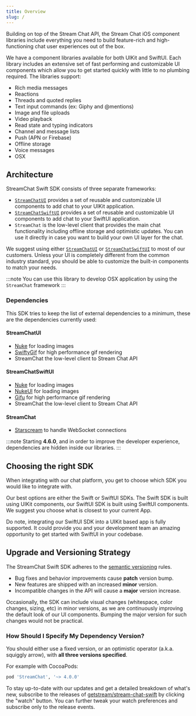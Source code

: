 ```yaml
---
title: Overview
slug: /
---
```


Building on top of the Stream Chat API, the Stream Chat iOS component libraries include everything you need to build feature-rich and high-functioning chat user experiences out of the box.

We have a component libraries available for both UIKit and SwiftUI. Each library includes an extensive set of fast performing and customizable UI components which allow you to get started quickly with little to no plumbing required. The libraries support:

- Rich media messages
- Reactions
- Threads and quoted replies
- Text input commands (ex: Giphy and @mentions)
- Image and file uploads
- Video playback
- Read state and typing indicators
- Channel and message lists
- Push (APN or Firebase)
- Offline storage
- Voice messages
- OSX

## Architecture

StreamChat Swift SDK consists of three separate frameworks:

- [`StreamChatUI`](./uikit) provides a set of reusable and customizable UI components to add chat to your UIKit application.
- [`StreamChatSwiftUI`](./swiftui) provides a set of reusable and customizable UI components to add chat to your SwiftUI application.
- `StreamChat` is the low-level client that provides the main chat functionality including offline storage and optimistic updates. You can use it directly in case you want to build your own UI layer for the chat.

We suggest using either [`StreamChatUI`](./uikit) or [`StreamChatSwiftUI`](./swiftui) to most of our customers. Unless your UI is completely different from the common industry standard, you should be able to customize the built-in components to match your needs.

:::note
You can use this library to develop OSX application by using the `StreamChat` framework
:::

### Dependencies

This SDK tries to keep the list of external dependencies to a minimum, these are the dependencies currently used:

#### StreamChatUI

- [Nuke](https://github.com/kean/Nuke) for loading images  
- [SwiftyGif](https://github.com/kirualex/SwiftyGif) for high performance gif rendering
- StreamChat the low-level client to Stream Chat API

#### StreamChatSwiftUI

- [Nuke](https://github.com/kean/Nuke) for loading images  
- [NukeUI](https://github.com/kean/Nuke) for loading images  
- [Gifu](https://github.com/kaishin/Gifu) for high performance gif rendering
- StreamChat the low-level client to Stream Chat API

#### StreamChat

- [Starscream](https://github.com/daltoniam/Starscream) to handle WebSocket connections

:::note
Starting **4.6.0**, and in order to improve the developer experience, dependencies are hidden inside our libraries.
:::

## Choosing the right SDK

When integrating with our chat platform, you get to choose which SDK you would like to integrate with.

Our best options are either the Swift or SwiftUI SDKs. The Swift SDK is built using UIKit components, our SwiftUI SDK is built using SwiftUI components. We suggest you choose what is closest to your current App.

Do note, integrating our SwiftUI SDK into a UIKit based app is fully supported. It could provide you and your development team an amazing opportunity to get started with SwiftUI in your codebase.

## Upgrade and Versioning Strategy

The StreamChat Swift SDK adheres to the [semantic versioning](https://semver.org/) rules. 

- Bug fixes and behavior improvements cause **patch** version bump. 
- New features are shipped with an increased **minor** version. 
- Incompatible changes in the API will cause a **major** version increase.

Occasionally, the SDK can include visual changes (whitespace, color changes, sizing, etc) in minor versions, as we are continuously improving the default look of our UI components. Bumping the major version for such changes would not be practical. 


### How Should I Specify My Dependency Version? 

You should either use a fixed version, or an optimistic operator (a.k.a. squiggly arrow), with **all three versions specified**.

For example with CocoaPods:

```ruby 
pod 'StreamChat', '~> 4.0.0'
```

To stay up-to-date with our updates and get a detailed breakdown of what's new, subscribe to the releases of [getstream/stream-chat-swift](https://github.com/GetStream/stream-chat-swift/releases) by clicking the "watch" button. You can further tweak your watch preferences and subscribe only to the release events.

